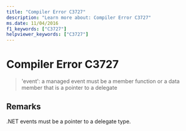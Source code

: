 ```yaml
---
title: "Compiler Error C3727"
description: "Learn more about: Compiler Error C3727"
ms.date: 11/04/2016
f1_keywords: ["C3727"]
helpviewer_keywords: ["C3727"]
---
```

# Compiler Error C3727

> 'event': a managed event must be a member function or a data member that is a pointer to a delegate

## Remarks

.NET events must be a pointer to a delegate type.
